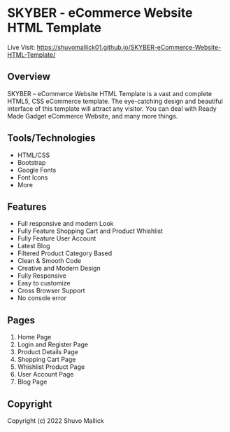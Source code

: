 # SKYBER - eCommerce Website HTML Template

Live Visit: https://shuvomallick01.github.io/SKYBER-eCommerce-Website-HTML-Template/

## Overview

SKYBER – eCommerce Website HTML Template is a vast and complete HTML5, CSS eCommerce template. The eye-catching design and beautiful interface of this template will attract any visitor. You can deal with Ready Made Gadget eCommerce Website, and many more things.

## Tools/Technologies

- HTML/CSS
- Bootstrap
- Google Fonts
- Font Icons
- More

## Features

- Full responsive and modern Look
- Fully Feature Shopping Cart and Product Whishlist
- Fully Feature User Account
- Latest Blog
- Filtered Product Category Based
- Clean & Smooth Code
- Creative and Modern Design
- Fully Responsive
- Easy to customize
- Cross Browser Support
- No console error

## Pages

1. Home Page
2. Login and Register Page
3. Product Details Page
4. Shopping Cart Page
5. Whishlist Product Page
6. User Account Page
7. Blog Page

## Copyright

Copyright (c) 2022 Shuvo Mallick
